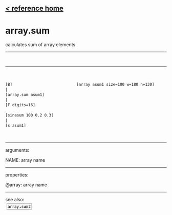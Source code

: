 [< reference home](index.html)
---

# array.sum


calculates sum of array elements

---

<br>


---


```


[B]                            [array asum1 size=100 w=180 h=130]
|
[array.sum asum1]
|
[F digits=16]

[sinesum 100 0.2 0.3(
|
[s asum1]

            
```

---
arguments:

NAME: array name<br>

---
properties:

@array: array name<br>

---
see also:<br>
[![array.sum2](img/object_array.sum2.png)](array.sum2.html)

